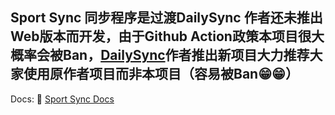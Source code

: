 ## Sport Sync 同步程序是过渡DailySync 作者还未推出Web版本而开发，由于Github Action政策本项目很大概率会被Ban，[DailySync](https://github.com/gooin)作者推出新项目大力推荐大家使用原作者项目而非本项目（容易被Ban😁😁）

Docs: 📖 [Sport Sync Docs](https://blog.999973.xyz/1430702270/)
